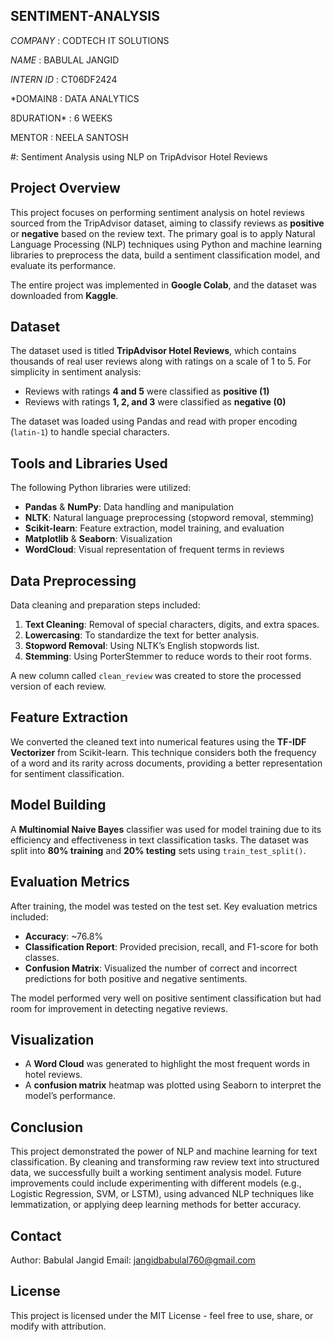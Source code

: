 ## SENTIMENT-ANALYSIS

*COMPANY* : CODTECH IT SOLUTIONS

*NAME* : BABULAL JANGID

*INTERN ID* : CT06DF2424

*DOMAIN8 : DATA ANALYTICS

8DURATION* : 6 WEEKS

MENTOR : NEELA SANTOSH


#: Sentiment Analysis using NLP on TripAdvisor Hotel Reviews

## Project Overview

This project focuses on performing sentiment analysis on hotel reviews sourced from the TripAdvisor dataset, aiming to classify reviews as **positive** or **negative** based on the review text. The primary goal is to apply Natural Language Processing (NLP) techniques using Python and machine learning libraries to preprocess the data, build a sentiment classification model, and evaluate its performance.

The entire project was implemented in **Google Colab**, and the dataset was downloaded from **Kaggle**.



## Dataset

The dataset used is titled **TripAdvisor Hotel Reviews**, which contains thousands of real user reviews along with ratings on a scale of 1 to 5. For simplicity in sentiment analysis:
- Reviews with ratings **4 and 5** were classified as **positive (1)**
- Reviews with ratings **1, 2, and 3** were classified as **negative (0)**

The dataset was loaded using Pandas and read with proper encoding (`latin-1`) to handle special characters.



## Tools and Libraries Used

The following Python libraries were utilized:
- **Pandas** & **NumPy**: Data handling and manipulation
- **NLTK**: Natural language preprocessing (stopword removal, stemming)
- **Scikit-learn**: Feature extraction, model training, and evaluation
- **Matplotlib** & **Seaborn**: Visualization
- **WordCloud**: Visual representation of frequent terms in reviews



## Data Preprocessing

Data cleaning and preparation steps included:
1. **Text Cleaning**: Removal of special characters, digits, and extra spaces.
2. **Lowercasing**: To standardize the text for better analysis.
3. **Stopword Removal**: Using NLTK’s English stopwords list.
4. **Stemming**: Using PorterStemmer to reduce words to their root forms.

A new column called `clean_review` was created to store the processed version of each review.



## Feature Extraction

We converted the cleaned text into numerical features using the **TF-IDF Vectorizer** from Scikit-learn. This technique considers both the frequency of a word and its rarity across documents, providing a better representation for sentiment classification.



## Model Building

A **Multinomial Naive Bayes** classifier was used for model training due to its efficiency and effectiveness in text classification tasks. The dataset was split into **80% training** and **20% testing** sets using `train_test_split()`.



## Evaluation Metrics

After training, the model was tested on the test set. Key evaluation metrics included:
- **Accuracy**: ~76.8%
- **Classification Report**: Provided precision, recall, and F1-score for both classes.
- **Confusion Matrix**: Visualized the number of correct and incorrect predictions for both positive and negative sentiments.

The model performed very well on positive sentiment classification but had room for improvement in detecting negative reviews.



## Visualization

- A **Word Cloud** was generated to highlight the most frequent words in hotel reviews.
- A **confusion matrix** heatmap was plotted using Seaborn to interpret the model’s performance.



## Conclusion

This project demonstrated the power of NLP and machine learning for text classification. By cleaning and transforming raw review text into structured data, we successfully built a working sentiment analysis model. Future improvements could include experimenting with different models (e.g., Logistic Regression, SVM, or LSTM), using advanced NLP techniques like lemmatization, or applying deep learning methods for better accuracy.


## Contact
Author: Babulal Jangid
Email: jangidbabulal760@gmail.com


## License
This project is licensed under the MIT License - feel free to use, share, or modify with attribution.
